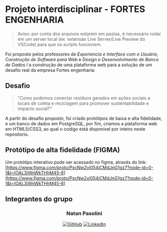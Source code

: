 # Projeto interdisciplinar - FORTES ENGENHARIA

> Aviso: por conta dos arquivos estarem em pastas, é necessário rodar em um server local (ex: extensão Live Server/Live Preview do VSCode) para que os scripts funcionem.

Foi proposto pelos professores de *Experiencia e Interface com o Usuário*, *Construção de Software para Web* e *Design e Desenvolvimento de Banco de Dados I* a construção de uma plataforma web para a solução de um desafio real da empresa Fortes engenharia:

## Desafio
>"Como podemos conectar resíduos gerados em ações sociais a locais de coleta e reciclagem para promover sustentabilidade e impacto social?"

A partir do desafio proposto, foi criado protótipos de baixa e alta fidelidade, e um banco de dados em PostgreSQL, por fim, criamos a plataforma web em HTML5/CSS3, ao qual o codigo está disponível por inteiro neste repósitorio.

## Protótipo de alta fidelidade (FIGMA)
Um protótipo interativo pode ser acessado no figma, através do link:
[https://www.figma.com/proto/PxcNw2vi054jCMdJnG1gz7?node-id=0-1&t=IOAL3jWnWkTHhM45-6](https://www.figma.com/proto/PxcNw2vi054jCMdJnG1gz7?node-id=0-1&t=IOAL3jWnWkTHhM45-6)

## Integrantes do grupo

<div align="center">
    <h3>Natan Pasolini</h3>
    <a href="https://github.com/natanpasolini">
        <img alt="GitHub" title="Meu GitHub" src="https://custom-icon-badges.demolab.com/badge/GitHub-black?style=for-the-badge&logo=github&logoColor=white"/></a>
    <a href="https://www.linkedin.com/in/natan-pasolini">
        <img alt="LinkedIn" title="Meu LinkedIn" src="https://custom-icon-badges.demolab.com/badge/LinkedIn-1155ba?style=for-the-badge&logo=in&logoColor=white"/></a>
</div>